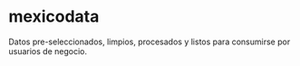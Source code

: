# mexicodata
Datos pre-seleccionados, limpios, procesados y listos para consumirse por usuarios de negocio.
